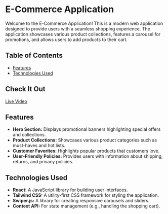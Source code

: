 # E-Commerce Application

Welcome to the E-Commerce Application! This is a modern web application designed to provide users with a seamless shopping experience. The application showcases various product collections, features a carousel for promotions, and allows users to add products to their cart.

## Table of Contents

- [Features](#features)
- [Technologies Used](#technologies-used)


## Check It Out
   [Live Video](https://www.loom.com/share/2f7d368e1e22484ebb381b7013aab50d?sid=70c03662-18bf-46e1-aee3-c329eadfeab2)

## Features

- **Hero Section:** Displays promotional banners highlighting special offers and collections.
- **Product Collections:** Showcases various product categories such as must-haves and hot lists.
- **Customer Favorites:** Highlights popular products that customers love.
- **User-Friendly Policies:** Provides users with information about shipping, returns, and privacy policies.

## Technologies Used

- **React:** A JavaScript library for building user interfaces.
- **Tailwind CSS:** A utility-first CSS framework for styling the application.
- **Swiper.js:** A library for creating responsive carousels and sliders.
- **Context API:** For state management (e.g., handling the shopping cart).


